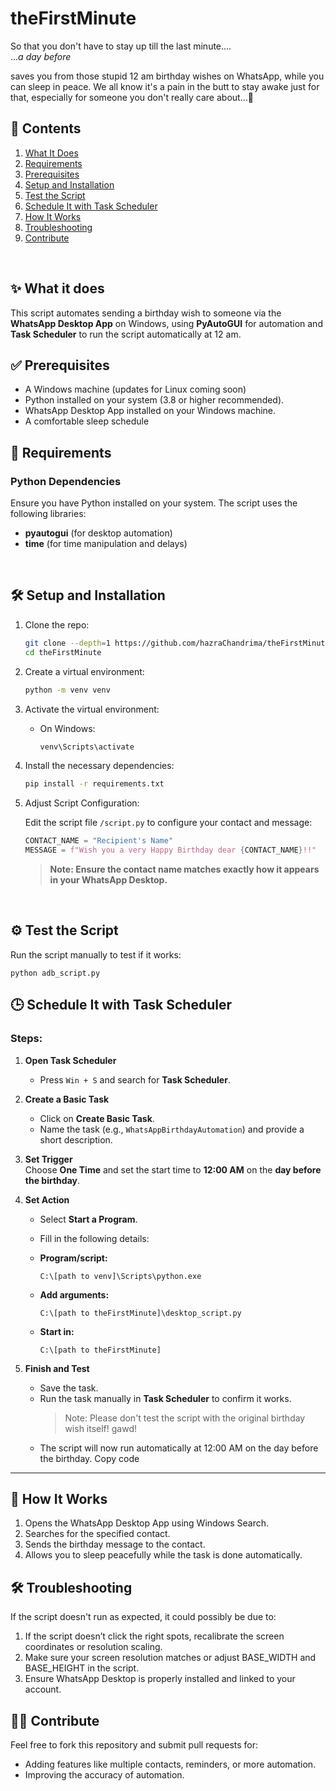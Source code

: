 # theFirstMinute

So that you don't have to stay up till the last minute....<br/>
...*a day before*

saves you from those stupid 12 am birthday wishes on WhatsApp, while you can sleep in peace.
We all know it's a pain in the butt to stay awake just for that, especially for someone you don't really care about...🥱

## 📜 Contents  

1. [What It Does](#-what-it-does)  
2. [Requirements](#-requirements)
3. [Prerequisites](#-prerequisites) 
4. [Setup and Installation](#%EF%B8%8F-setup-and-installation)
5. [Test the Script](#%EF%B8%8F-test-the-script)
6. [Schedule It with Task Scheduler](#-schedule-it-with-task-scheduler)
7. [How It Works](#-how-it-works)  
8. [Troubleshooting](#%EF%B8%8F-troubleshooting)  
9. [Contribute](#-contribute)  


<br/>

## ✨ What it does

This script automates sending a birthday wish to someone via the **WhatsApp Desktop App** on Windows, using **PyAutoGUI** for automation and **Task Scheduler** to run the script automatically at 12 am.


## ✅ Prerequisites

- A Windows machine (updates for Linux coming soon)
- Python installed on your system (3.8 or higher recommended).
- WhatsApp Desktop App installed on your Windows machine.
- A comfortable sleep schedule


## 📝 Requirements

### Python Dependencies
Ensure you have Python installed on your system. The script uses the following libraries:
- **pyautogui** (for desktop automation)
- **time** (for time manipulation and delays)

<br/>


## 🛠️ Setup and Installation

1. Clone the repo:
   ```bash
   git clone --depth=1 https://github.com/hazraChandrima/theFirstMinute.git
   cd theFirstMinute
   ```

2. Create a virtual environment:
   ```bash
   python -m venv venv
   ```

3. Activate the virtual environment:
   - On Windows:
     ```bash
     venv\Scripts\activate
     ```

4. Install the necessary dependencies:
   ```bash
   pip install -r requirements.txt
   ```
   
5. Adjust Script Configuration:

   Edit the script file `/script.py` to configure your contact and message:
   ```python
   CONTACT_NAME = "Recipient's Name"
   MESSAGE = f"Wish you a very Happy Birthday dear {CONTACT_NAME}!!"
   ```
   > **Note: Ensure the contact name matches exactly how it appears in your WhatsApp Desktop.**

<br/>

## ⚙️ Test the Script

Run the script manually to test if it works:
   
   ```bash💡📜
   python adb_script.py
   ```


## 🕒 Schedule It with Task Scheduler

### Steps:

1. **Open Task Scheduler**  
   - Press `Win + S` and search for **Task Scheduler**.


2. **Create a Basic Task**  
   - Click on **Create Basic Task**.  
   - Name the task (e.g., `WhatsAppBirthdayAutomation`) and provide a short description.
   

3. **Set Trigger**  
   Choose **One Time** and set the start time to **12:00 AM** on the **day before the birthday**.


4. **Set Action**  
   - Select **Start a Program**.  
   - Fill in the following details:  

   - **Program/script:**  
     ```  
     C:\[path to venv]\Scripts\python.exe  
     ```  

   - **Add arguments:**  
     ```  
     C:\[path to theFirstMinute]\desktop_script.py  
     ```  

   - **Start in:**  
     ```  
     C:\[path to theFirstMinute]
     ```  


5. **Finish and Test**  
   - Save the task.  
   - Run the task manually in **Task Scheduler** to confirm it works. 
      > Note: Please don't test the script with the original birthday wish itself! gawd! 
   - The script will now run automatically at 12:00 AM on the day before the birthday.
   Copy code


---

## 🚀 How It Works

1. Opens the WhatsApp Desktop App using Windows Search.
2. Searches for the specified contact.
3. Sends the birthday message to the contact.
4. Allows you to sleep peacefully while the task is done automatically.


## 🛠️ Troubleshooting

If the script doesn't run as expected, it could possibly be due to:

1. If the script doesn’t click the right spots, recalibrate the screen coordinates or resolution scaling.
2. Make sure your screen resolution matches or adjust BASE_WIDTH and BASE_HEIGHT in the script.
3. Ensure WhatsApp Desktop is properly installed and linked to your account.


## 🧑‍💻 Contribute
Feel free to fork this repository and submit pull requests for:

- Adding features like multiple contacts, reminders, or more automation.
- Improving the accuracy of automation.
